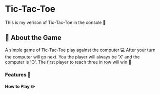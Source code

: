 # Tic-Tac-Toe
This is my verison of Tic-Tac-Toe in the console 🎉

## 🚀 About the Game
A simple game of Tic-Tac-Toe play against the computer 💻
After your turn the computer will go next. You the player 
will always be 'X' and the computer is 'O'. The first 
player to reach three in row will win 🌟 

### Features 📖

#### How to Play ✏️
